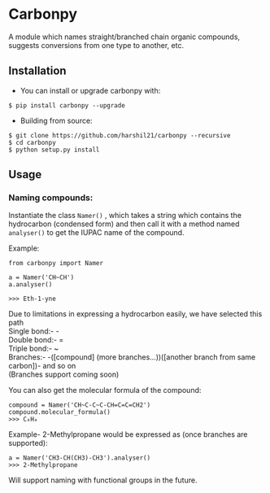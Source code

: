 # Carbonpy
A module which names straight/branched chain organic compounds, suggests conversions from one type to another, etc.
## Installation

- You can install or upgrade carbonpy with:
``` 
$ pip install carbonpy --upgrade
```
- Building from source:
```
$ git clone https://github.com/harshil21/carbonpy --recursive
$ cd carbonpy
$ python setup.py install
```
## Usage

### Naming compounds:
Instantiate the class `Namer()` , which takes a string which contains the hydrocarbon (condensed form) and then call it with a method named `analyser()` to get the IUPAC name of the compound.

Example:
```
from carbonpy import Namer

a = Namer('CH~CH')
a.analyser()

>>> Eth-1-yne
```

Due to limitations in expressing a hydrocarbon easily, we have selected this path  
Single bond:- -  
Double bond:- =  
Triple bond:- ~  
Branches:- -([compound] (more branches...))([another branch from same carbon])- and so on  
(Branches support coming soon)

You can also get the molecular formula of the compound:
```
compound = Namer('CH~C-C~C-CH=C=C=CH2')
compound.molecular_formula()
>>> C₈H₄
```
Example- 2-Methylpropane would be expressed as (once branches are supported):
```
a = Namer('CH3-CH(CH3)-CH3').analyser()
>>> 2-Methylpropane
```

Will support naming with functional groups in the future.
